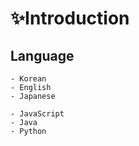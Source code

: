 # ✨Introduction

## Language
    - Korean
    - English
    - Japanese
    
    - JavaScript
    - Java
    - Python

